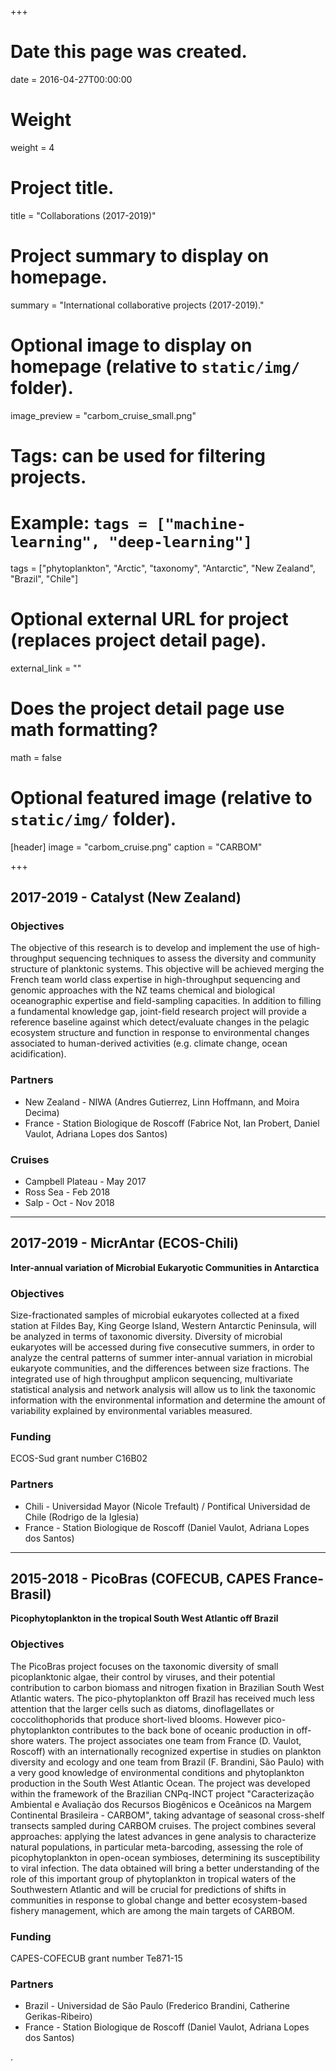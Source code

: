 +++
# Date this page was created.
date = 2016-04-27T00:00:00

# Weight
weight = 4

# Project title.
title = "Collaborations (2017-2019)"

# Project summary to display on homepage.
summary = "International collaborative projects (2017-2019)."

# Optional image to display on homepage (relative to `static/img/` folder).
image_preview = "carbom_cruise_small.png"

# Tags: can be used for filtering projects.
# Example: `tags = ["machine-learning", "deep-learning"]`
tags = ["phytoplankton", "Arctic", "taxonomy", "Antarctic", "New Zealand", "Brazil", "Chile"]

# Optional external URL for project (replaces project detail page).
external_link = ""

# Does the project detail page use math formatting?
math = false

# Optional featured image (relative to `static/img/` folder).
[header]
image = "carbom_cruise.png"
caption = "CARBOM"

+++

## 2017-2019 - Catalyst (New Zealand)

### Objectives
The objective of this research is to develop and implement the use of high-throughput sequencing techniques to assess the diversity and community structure of planktonic systems. This objective will be achieved merging the French team world class expertise in high-throughput sequencing and genomic approaches with the NZ teams chemical and biological oceanographic expertise and field-sampling capacities.
In addition to filling a fundamental knowledge gap, joint-field research project will provide a reference baseline against which detect/evaluate changes in the pelagic ecosystem structure and function in response to environmental changes associated to human-derived activities (e.g. climate change, ocean acidification).

### Partners
* New Zealand -  NIWA (Andres Gutierrez, Linn Hoffmann, and Moira Decima)
* France - Station Biologique de Roscoff (Fabrice Not, Ian Probert, Daniel Vaulot, Adriana Lopes dos Santos)

### Cruises
* Campbell Plateau - May 2017
* Ross Sea - Feb 2018
* Salp - Oct - Nov 2018

***

## 2017-2019 - MicrAntar (ECOS-Chili)
**Inter-annual variation of Microbial Eukaryotic Communities in Antarctica**

### Objectives
Size-fractionated samples of microbial eukaryotes collected at a fixed station at Fildes Bay, King George Island, Western Antarctic Peninsula, will be analyzed in terms of taxonomic diversity. Diversity of microbial eukaryotes will be accessed during five consecutive summers, in order to analyze the central patterns of summer inter-annual variation in microbial eukaryote communities, and the differences between size fractions. The integrated use of high throughput amplicon sequencing, multivariate statistical analysis and network analysis will allow us to link the taxonomic information with the environmental information and determine the amount of variability explained by environmental variables measured.

### Funding
ECOS-Sud grant number C16B02

### Partners
* Chili -  Universidad Mayor (Nicole Trefault) / Pontifical Universidad de Chile (Rodrigo de la Iglesia)
* France - Station Biologique de Roscoff (Daniel Vaulot, Adriana Lopes dos Santos)

***

## 2015-2018 - PicoBras (COFECUB, CAPES France- Brasil)
**Picophytoplankton in the tropical South West Atlantic off Brazil**

### Objectives
The PicoBras project focuses on the taxonomic diversity of small picoplanktonic algae, their control by viruses, and their potential contribution to carbon biomass and nitrogen fixation in Brazilian South West Atlantic waters. The pico-phytoplankton off Brazil has received much less attention that the larger cells such as diatoms, dinoflagellates or coccolithophorids that produce short-lived blooms.  However pico-phytoplankton contributes to the back bone of oceanic production in off-shore waters. The project associates one team from France (D. Vaulot, Roscoff) with an internationally recognized expertise in studies on plankton diversity and ecology and one team from Brazil (F. Brandini, São Paulo) with a very good knowledge of environmental conditions and phytoplankton production in the South West Atlantic Ocean.    The project was developed within the framework of the Brazilian CNPq-INCT project "Caracterização Ambiental e Avaliação dos Recursos Biogênicos e Oceânicos na Margem Continental Brasileira - CARBOM", taking advantage of seasonal cross-shelf transects sampled during CARBOM cruises.  The project  combines several approaches: applying the latest advances in gene analysis to characterize natural populations, in particular meta-barcoding, assessing the role of picophytoplankton in open-ocean symbioses, determining its susceptibility to viral infection. The data obtained will bring a better understanding of the role of this important group of phytoplankton in tropical waters of the Southwestern Atlantic and will be crucial for predictions of shifts in communities in response to global change and better ecosystem-based fishery management, which are among the main targets of CARBOM.

### Funding
CAPES-COFECUB grant number Te871-15

### Partners
* Brazil -  Universidad de São Paulo (Frederico Brandini, Catherine Gerikas-Ribeiro)
* France - Station Biologique de Roscoff (Daniel Vaulot, Adriana Lopes dos Santos)


.
